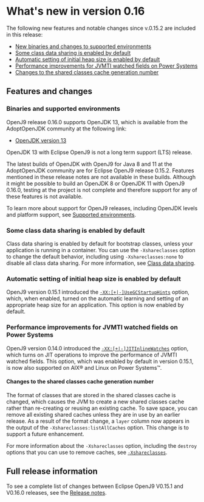 <!--
* Copyright (c) 2017, 2019 IBM Corp. and others
*
* This program and the accompanying materials are made
* available under the terms of the Eclipse Public License 2.0
* which accompanies this distribution and is available at
* https://www.eclipse.org/legal/epl-2.0/ or the Apache
* License, Version 2.0 which accompanies this distribution and
* is available at https://www.apache.org/licenses/LICENSE-2.0.
*
* This Source Code may also be made available under the
* following Secondary Licenses when the conditions for such
* availability set forth in the Eclipse Public License, v. 2.0
* are satisfied: GNU General Public License, version 2 with
* the GNU Classpath Exception [1] and GNU General Public
* License, version 2 with the OpenJDK Assembly Exception [2].
*
* [1] https://www.gnu.org/software/classpath/license.html
* [2] http://openjdk.java.net/legal/assembly-exception.html
*
* SPDX-License-Identifier: EPL-2.0 OR Apache-2.0 OR GPL-2.0 WITH
* Classpath-exception-2.0 OR LicenseRef-GPL-2.0 WITH Assembly-exception
-->


# What's new in version 0.16

The following new features and notable changes since v.0.15.2 are included in this release:

- [New binaries and changes to supported environments](#binaries-and-supported-environments)
- [Some class data sharing is enabled by default](#some-class-data-sharing-is-enabled-by-default)
- [Automatic setting of initial heap size is enabled by default](#automatic-setting-of-initial-heap-size-is-enabled-by-default)
- [Performance improvements for JVMTI watched fields on Power Systems](#performance-improvements-for-jvmti-watched-fields-on-power-systems)
- [Changes to the shared classes cache generation number](#changes-to-the-shared-classes-cache-generation-number)



## Features and changes

### Binaries and supported environments

OpenJ9 release 0.16.0 supports OpenJDK 13, which is available from the AdoptOpenJDK community at the following link:

- [OpenJDK version 13](https://adoptopenjdk.net/archive.html?variant=openjdk13&jvmVariant=openj9)

OpenJDK 13 with Eclipse OpenJ9 is not a long term support (LTS) release.

The latest builds of OpenJDK with OpenJ9 for Java 8 and 11 at the AdoptOpenJDK community are for Eclipse OpenJ9 release 0.15.2. Features mentioned in these release notes are not available in these builds. Although it might be possible to build an OpenJDK 8 or OpenJDK 11 with OpenJ9 0.16.0, testing at the project is not complete and therefore support for any of these features is not available.

To learn more about support for OpenJ9 releases, including OpenJDK levels and platform support, see [Supported environments](openj9_support.md).

### Some class data sharing is enabled by default

Class data sharing is enabled by default for bootstrap classes, unless your application is running in a container. You can use the `-Xshareclasses` option to change the default behavior, including using `-Xshareclasses:none` to disable all class data sharing. For more information, see [Class data sharing](shrc.md).

### Automatic setting of initial heap size is enabled by default

OpenJ9 version 0.15.1 introduced the [`-XX:[+|-]UseGCStartupHints`](xxusegcstartuphints.md) option, which, when enabled, turned on the automatic learning and setting of an appropriate heap size for an application. This option is now enabled by default.

### Performance improvements for JVMTI watched fields on Power Systems

OpenJ9 version 0.14.0 introduced the [`-XX:[+|-]JITInlineWatches`](xxjitinlinewatches.md) option, which turns on JIT operations to improve the performance of JVMTI watched fields. This option, which was enabled by default in version 0.15.1, is now also supported on AIX&reg; and Linux on Power Systems&trade;.

#### Changes to the shared classes cache generation number

The format of classes that are stored in the shared classes cache is changed, which causes the JVM to create a new shared classes cache rather than re-creating or reusing an existing cache. To save space, you can remove all existing shared caches unless they are in use by an earlier release. As a result of the format change, a `layer` column now appears in the output of the `-Xshareclasses:listAllCaches` option. This change is to support a future enhancement.

For more information about the `-Xshareclasses` option, including the `destroy` options that you can use to remove caches, see [`-Xshareclasses`](xshareclasses.md).


## Full release information

To see a complete list of changes between Eclipse OpenJ9 V0.15.1 and V0.16.0 releases, see the [Release notes](https://github.com/eclipse/openj9/blob/master/doc/release-notes/0.16/0.16.md).

<!-- ==== END OF TOPIC ==== version0.15.md ==== -->
